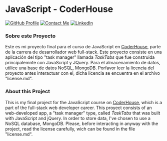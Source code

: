 # JavaScript - CoderHouse
<!-- [![Preview](https://img.shields.io/badge/Website-ArtbySabd-yellow)](https://martinpc4.github.io/ArtbySabd/) -->
[![GitHub Profile](https://img.shields.io/badge/GitHub-Profile-f1faee?logo=GitHub)](https://github.com/Martinpc4)
[![Contact Me](https://img.shields.io/badge/Email-Contact_me-a8dadc?logo=Mail.Ru)](mailto:perezcobomartin4@hotmail.com)
[![LinkedIn](https://img.shields.io/badge/LinkedIn-Follow_me-457b9d?logo=linkedin)](https://linkedin.com/in/martin-perez-cobo/)

### Sobre este Proyecto
Este es mi proyecto final para el curso de JavaScript en [CoderHouse](https://www.coderhouse.com), parte de la carrera de desarrollador web full-stack.
Este proyecto consiste en una aplicación del tipo "task manager" llamada _TaskTabs_ que fue construida principalemnte con JavaScript y JQuery. Para el almacenamiento de datos, utilice una base de datos NoSQL, MongoDB. Porfavor leer la licencia del proyecto antes interactuar con el, dicha licencia se encuentra en el archivo "license.md".

### About this Project
This is my final project for the JavaScript course on [CoderHouse](https://www.coderhouse.com), which is a part of the full-stack web developer career.
This proyect consists of an web-developed app, a "task manager" type, called _TaskTabs_ that was built with JavaScript and jQuery. In order to store data, I've chosen to use a NoSQL database, MongoDB. Please, before interacting in anyway with the project, read the license carefully, wich can be found in the file "license.md".
